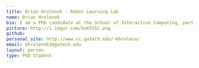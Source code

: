 ```yaml
---
title: Brian Hrolenok - Robot Learning Lab
name: Brian Hrolenok
bio: I am a PhD candidate at the School of Interactive Computing, part of the College of Computing at Georgia Tech. I research modeling collective behavior in multiagent systems using machine learning. In particular, I've studied methods for building executable models of behavior from tracking data for groups of bees, fish, ants, and monkeys. <br/> I have previously worked in the Autonomous Robotics Laboratory in the Department of Computer Science, part of the Volgenau School of Engineering at George Mason University, where I obtained my BS and MS in Computer Science.
picture: http://i.imgur.com/6sKEVSC.png
github: 
personal_site: http://www.cc.gatech.edu/~bhroleno/
email: bhrolenok3@gatech.edu
layout: person
type: PhD Student
---
```

